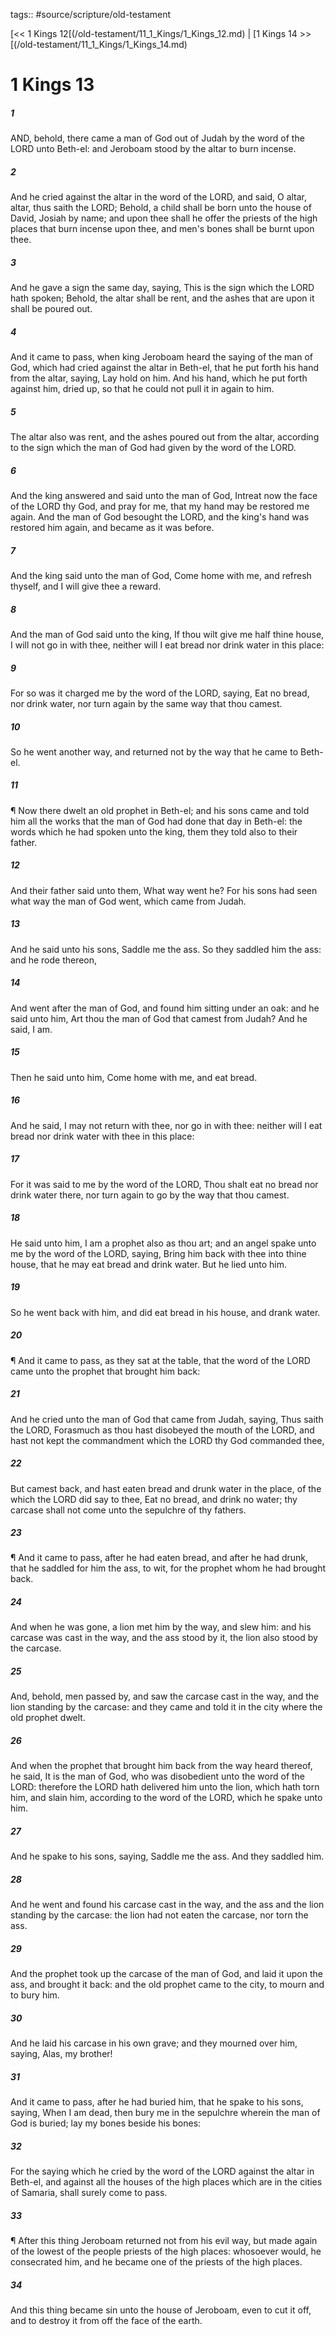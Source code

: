 tags:: #source/scripture/old-testament

[<< 1 Kings 12[(/old-testament/11_1_Kings/1_Kings_12.md) | [1 Kings 14 >>[(/old-testament/11_1_Kings/1_Kings_14.md)

# 1 Kings 13

##### 1

AND, behold, there came a man of God out of Judah by the word of the LORD unto Beth-el: and Jeroboam stood by the altar to burn incense.

##### 2

And he cried against the altar in the word of the LORD, and said, O altar, altar, thus saith the LORD; Behold, a child shall be born unto the house of David, Josiah by name; and upon thee shall he offer the priests of the high places that burn incense upon thee, and men's bones shall be burnt upon thee.

##### 3

And he gave a sign the same day, saying, This is the sign which the LORD hath spoken; Behold, the altar shall be rent, and the ashes that are upon it shall be poured out.

##### 4

And it came to pass, when king Jeroboam heard the saying of the man of God, which had cried against the altar in Beth-el, that he put forth his hand from the altar, saying, Lay hold on him. And his hand, which he put forth against him, dried up, so that he could not pull it in again to him.

##### 5

The altar also was rent, and the ashes poured out from the altar, according to the sign which the man of God had given by the word of the LORD.

##### 6

And the king answered and said unto the man of God, Intreat now the face of the LORD thy God, and pray for me, that my hand may be restored me again. And the man of God besought the LORD, and the king's hand was restored him again, and became as it was before.

##### 7

And the king said unto the man of God, Come home with me, and refresh thyself, and I will give thee a reward.

##### 8

And the man of God said unto the king, If thou wilt give me half thine house, I will not go in with thee, neither will I eat bread nor drink water in this place:

##### 9

For so was it charged me by the word of the LORD, saying, Eat no bread, nor drink water, nor turn again by the same way that thou camest.

##### 10

So he went another way, and returned not by the way that he came to Beth-el.

##### 11

¶ Now there dwelt an old prophet in Beth-el; and his sons came and told him all the works that the man of God had done that day in Beth-el: the words which he had spoken unto the king, them they told also to their father.

##### 12

And their father said unto them, What way went he? For his sons had seen what way the man of God went, which came from Judah.

##### 13

And he said unto his sons, Saddle me the ass. So they saddled him the ass: and he rode thereon,

##### 14

And went after the man of God, and found him sitting under an oak: and he said unto him, Art thou the man of God that camest from Judah? And he said, I am.

##### 15

Then he said unto him, Come home with me, and eat bread.

##### 16

And he said, I may not return with thee, nor go in with thee: neither will I eat bread nor drink water with thee in this place:

##### 17

For it was said to me by the word of the LORD, Thou shalt eat no bread nor drink water there, nor turn again to go by the way that thou camest.

##### 18

He said unto him, I am a prophet also as thou art; and an angel spake unto me by the word of the LORD, saying, Bring him back with thee into thine house, that he may eat bread and drink water. But he lied unto him.

##### 19

So he went back with him, and did eat bread in his house, and drank water.

##### 20

¶ And it came to pass, as they sat at the table, that the word of the LORD came unto the prophet that brought him back:

##### 21

And he cried unto the man of God that came from Judah, saying, Thus saith the LORD, Forasmuch as thou hast disobeyed the mouth of the LORD, and hast not kept the commandment which the LORD thy God commanded thee,

##### 22

But camest back, and hast eaten bread and drunk water in the place, of the which the LORD did say to thee, Eat no bread, and drink no water; thy carcase shall not come unto the sepulchre of thy fathers.

##### 23

¶ And it came to pass, after he had eaten bread, and after he had drunk, that he saddled for him the ass, to wit, for the prophet whom he had brought back.

##### 24

And when he was gone, a lion met him by the way, and slew him: and his carcase was cast in the way, and the ass stood by it, the lion also stood by the carcase.

##### 25

And, behold, men passed by, and saw the carcase cast in the way, and the lion standing by the carcase: and they came and told it in the city where the old prophet dwelt.

##### 26

And when the prophet that brought him back from the way heard thereof, he said, It is the man of God, who was disobedient unto the word of the LORD: therefore the LORD hath delivered him unto the lion, which hath torn him, and slain him, according to the word of the LORD, which he spake unto him.

##### 27

And he spake to his sons, saying, Saddle me the ass. And they saddled him.

##### 28

And he went and found his carcase cast in the way, and the ass and the lion standing by the carcase: the lion had not eaten the carcase, nor torn the ass.

##### 29

And the prophet took up the carcase of the man of God, and laid it upon the ass, and brought it back: and the old prophet came to the city, to mourn and to bury him.

##### 30

And he laid his carcase in his own grave; and they mourned over him, saying, Alas, my brother!

##### 31

And it came to pass, after he had buried him, that he spake to his sons, saying, When I am dead, then bury me in the sepulchre wherein the man of God is buried; lay my bones beside his bones:

##### 32

For the saying which he cried by the word of the LORD against the altar in Beth-el, and against all the houses of the high places which are in the cities of Samaria, shall surely come to pass.

##### 33

¶ After this thing Jeroboam returned not from his evil way, but made again of the lowest of the people priests of the high places: whosoever would, he consecrated him, and he became one of the priests of the high places.

##### 34

And this thing became sin unto the house of Jeroboam, even to cut it off, and to destroy it from off the face of the earth.
